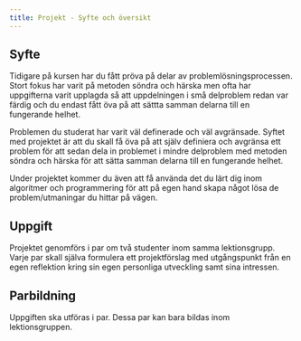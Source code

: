 ```yaml
---
title: Projekt - Syfte och översikt
---
```



## Syfte

Tidigare på kursen har du fått pröva på delar av problemlösningsprocessen. Stort
fokus har varit på metoden söndra och härska men ofta har uppgifterna varit
upplagda så att uppdelningen i små delproblem redan var färdig och du endast
fått öva på att sättta samman delarna till en fungerande helhet.

Problemen du studerat har varit väl definerade och väl avgränsade. Syftet med
projektet är att du skall få öva på att själv definiera och avgränsa ett problem
för att sedan dela in problemet i mindre delproblem med metoden söndra och
härska för att sätta samman delarna till en fungerande helhet.

Under projektet kommer du även att få använda det du lärt dig inom algoritmer
och programmering för att på egen hand skapa något lösa de problem/utmaningar du
hittar på vägen.

## Uppgift

Projektet genomförs i par om två studenter inom samma lektionsgrupp. Varje par
skall själva formulera ett projektförslag med utgångspunkt från en egen
reflektion kring sin egen personliga utveckling samt sina intressen.


## Parbildning

Uppgiften ska utföras i par. Dessa par kan bara bildas inom lektionsgruppen. 
